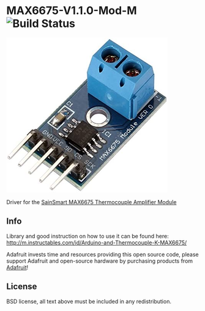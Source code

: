 
# MAX6675-V1.1.0-Mod-M ![Build Status](https://github.com/adafruit/Adafruit-MAX31855-library/workflows/Arduino%20Library%20CI/badge.svg)

<img src="https://raw.githubusercontent.com/GadgetAngel/MAX6675-V1.1.0-Mod-M/master/images/51FxeVa1rKL._AC_.jpg?raw=true" />

Driver for the [SainSmart MAX6675 Thermocouple Amplifier Module](https://www.amazon.com/SainSmart-MAX6675-Thermocouple-Temperature-0-1024%E2%84%83/dp/B00PVTH4MW)

## Info

Library and good instruction on how to use it can be found here: http://m.instructables.com/id/Arduino-and-Thermocouple-K-MAX6675/

Adafruit invests time and resources providing this open source code, please
support Adafruit and open-source hardware by purchasing products from
[Adafruit](https://www.adafruit.com)!

## License

 BSD license, all text above must be included in any redistribution.